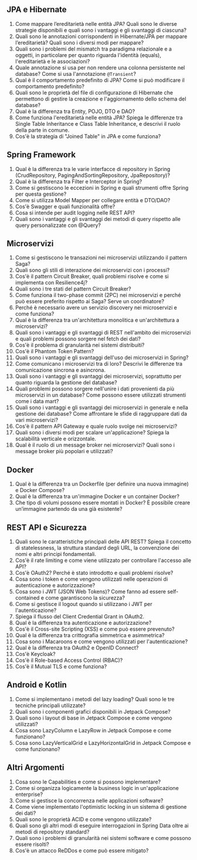 ## JPA e Hibernate

1. Come mappare l’ereditarietà nelle entità JPA? Quali sono le diverse strategie disponibili e quali sono i vantaggi e gli svantaggi di ciascuna?
2. Quali sono le annotazioni corrispondenti in Hibernate/JPA per mappare l’ereditarietà? Quali sono i diversi modi per mappare?
3. Quali sono i problemi del mismatch tra paradigma relazionale e a oggetti, in particolare per quanto riguarda l'identità (equals), l'ereditarietà e le associazioni?
4. Quale annotazione si usa per non rendere una colonna persistente nel database? Come si usa l'annotazione `@Transient`?
5. Qual è il comportamento predefinito di JPA? Come si può modificare il comportamento predefinito?
6. Quali sono le proprietà del file di configurazione di Hibernate che permettono di gestire la creazione e l'aggiornamento dello schema del database?
7. Qual è la differenza tra Entity, POJO, DTO e DAO?
8. Come funziona l'ereditarietà nelle entità JPA? Spiega le differenze tra Single Table Inheritance e Class Table Inheritance, e descrivi il ruolo della parte in comune.
9. Cos'è la strategia di "Joined Table" in JPA e come funziona?

## Spring Framework

1. Qual è la differenza tra le varie interfacce di repository in Spring (CrudRepository, PagingAndSortingRepository, JpaRepository)?
2. Qual è la differenza tra Filter e Interceptor in Spring?
3. Come si gestiscono le eccezioni in Spring e quali strumenti offre Spring per questa gestione?
4. Come si utilizza Model Mapper per collegare entità e DTO/DAO?
5. Cos'è Swagger e quali funzionalità offre?
6. Cosa si intende per audit logging nelle REST API?
7. Quali sono i vantaggi e gli svantaggi dei metodi di query rispetto alle query personalizzate con @Query?

## Microservizi

1. Come si gestiscono le transazioni nei microservizi utilizzando il pattern Saga?
2. Quali sono gli stili di interazione dei microservizi con i processi?
3. Cos'è il pattern Circuit Breaker, quali problemi risolve e come si implementa con Resilience4j?
4. Quali sono i tre stati del pattern Circuit Breaker?
5. Come funziona il two-phase commit (2PC) nei microservizi e perché può essere preferito rispetto ai Saga? Serve un coordinatore?
6. Perché è necessario avere un servizio discovery nei microservizi e come funziona?
7. Qual è la differenza tra un'architettura monolitica e un'architettura a microservizi?
8. Quali sono i vantaggi e gli svantaggi di REST nell'ambito dei microservizi e quali problemi possono sorgere nel fetch dei dati?
9. Cos'è il problema di granularità nei sistemi distribuiti?
10. Cos'è il Phantom Token Pattern?
11. Quali sono i vantaggi e gli svantaggi dell'uso dei microservizi in Spring?
12. Come comunicano i microservizi tra di loro? Descrivi le differenze tra comunicazione sincrona e asincrona.
13. Quali sono i vantaggi e gli svantaggi dei microservizi, soprattutto per quanto riguarda la gestione del database?
14. Quali problemi possono sorgere nell'unire i dati provenienti da più microservizi in un database? Come possono essere utilizzati strumenti come i data mart?
15. Quali sono i vantaggi e gli svantaggi dei microservizi in generale e nella gestione dei database? Come affrontare le sfide di raggruppare dati da vari microservizi?
16. Cos'è il pattern API Gateway e quale ruolo svolge nei microservizi?
17. Quali sono i diversi modi per scalare un'applicazione? Spiega la scalabilità verticale e orizzontale.
18. Qual è il ruolo di un message broker nei microservizi? Quali sono i message broker più popolari e utilizzati?

## Docker

1. Qual è la differenza tra un Dockerfile (per definire una nuova immagine) e Docker Compose?
2. Qual è la differenza tra un'immagine Docker e un container Docker?
3. Che tipo di volumi possono essere montati in Docker? È possibile creare un’immagine partendo da una già esistente?

## REST API e Sicurezza

1. Quali sono le caratteristiche principali delle API REST? Spiega il concetto di statelessness, la struttura standard degli URL, la convenzione dei nomi e altri principi fondamentali.
2. Cos'è il rate limiting e come viene utilizzato per controllare l'accesso alle API?
3. Cos'è OAuth2? Perché è stato introdotto e quali problemi risolve?
4. Cosa sono i token e come vengono utilizzati nelle operazioni di autenticazione e autorizzazione?
5. Cosa sono i JWT (JSON Web Tokens)? Come fanno ad essere self-contained e come garantiscono la sicurezza?
6. Come si gestisce il logout quando si utilizzano i JWT per l'autenticazione?
7. Spiega il flusso del Client Credential Grant in OAuth2.
8. Qual è la differenza tra autenticazione e autorizzazione?
9. Cos'è il Cross-site Scripting (XSS) e come può essere prevenuto?
10. Qual è la differenza tra crittografia simmetrica e asimmetrica?
11. Cosa sono i Macaroons e come vengono utilizzati per l'autenticazione?
12. Qual è la differenza tra OAuth2 e OpenID Connect?
13. Cos'è Keycloak?
14. Cos'è il Role-based Access Control (RBAC)?
15. Cos'è il Mutual TLS e come funziona?

## Android e Kotlin

1. Come si implementano i metodi del lazy loading? Quali sono le tre tecniche principali utilizzate?
2. Quali sono i componenti grafici disponibili in Jetpack Compose?
3. Quali sono i layout di base in Jetpack Compose e come vengono utilizzati?
4. Cosa sono LazyColumn e LazyRow in Jetpack Compose e come funzionano?
5. Cosa sono LazyVerticalGrid e LazyHorizontalGrid in Jetpack Compose e come funzionano?

## Altri Argomenti

1. Cosa sono le Capabilities e come si possono implementare?
2. Come si organizza logicamente la business logic in un'applicazione enterprise?
3. Come si gestisce la concorrenza nelle applicazioni software?
4. Come viene implementato l'optimistic locking in un sistema di gestione dei dati?
5. Quali sono le proprietà ACID e come vengono utilizzate?
6. Quali sono gli altri modi di eseguire interrogazioni in Spring Data oltre ai metodi di repository standard?
7. Quali sono i problemi di granularità nei sistemi software e come possono essere risolti?
8. Cos'è un attacco ReDDos e come può essere mitigato?
